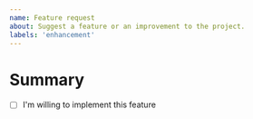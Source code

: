 ```yaml
---
name: Feature request
about: Suggest a feature or an improvement to the project.
labels: 'enhancement'
---
```


# Summary

- [ ] I'm willing to implement this feature <!-- not obligatory -->
